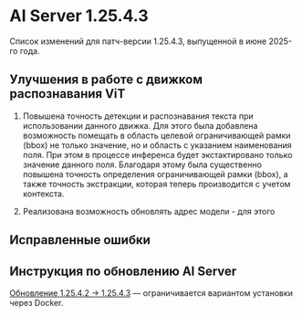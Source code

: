# AI Server 1.25.4.3

Список изменений для патч-версии 1.25.4.3, выпущенной в июне 2025-го года.

## Улучшения в работе с движком распознавания ViT

1. Повышена точность детекции и распознавания текста при использовании данного движка. Для этого была добавлена возможность помещать в область целевой ограничивающей 
рамки (bbox) не только значение, но и область с указанием наименования поля. При этом в процессе инференса будет экстактировано только значение данного поля.
Благодаря этому была существенно повышена точность определения ограничивающей рамки (bbox), а также точность экстракции, которая теперь производится с учетом 
контекста. 

1. Реализована возможность обновлять адрес модели - для этого 

## Исправленные ошибки



## Инструкция по обновлению AI Server

[Обновление 1.25.4.2 → 1.25.4.3]() — ограничивается вариантом установки через Docker.